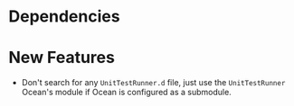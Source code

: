 Dependencies
============

New Features
============

* Don't search for any `UnitTestRunner.d` file, just use the `UnitTestRunner`
  Ocean's module if Ocean is configured as a submodule.

